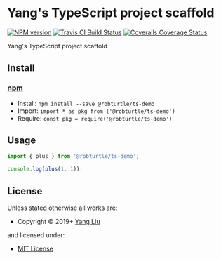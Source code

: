 <!-- TITLE/ -->

<h1>Yang's TypeScript project scaffold</h1>

<!-- /TITLE -->


<!-- BADGES/ -->

<span class="badge-npmversion"><a href="https://npmjs.org/package/@robturtle/ts-demo" title="View this project on NPM"><img src="https://img.shields.io/npm/v/@robturtle/ts-demo.svg" alt="NPM version" /></a></span>
<span class="badge-travisci"><a href="http://travis-ci.org/robturtle/ts-demo" title="Check this project's build status on TravisCI"><img src="https://img.shields.io/travis/robturtle/ts-demo/master.svg" alt="Travis CI Build Status" /></a></span>
<span class="badge-coveralls"><a href="https://coveralls.io/r/robturtle/ts-demo" title="View this project's coverage on Coveralls"><img src="https://img.shields.io/coveralls/robturtle/ts-demo.svg" alt="Coveralls Coverage Status" /></a></span>

<!-- /BADGES -->


<!-- DESCRIPTION/ -->

Yang's TypeScript project scaffold

<!-- /DESCRIPTION -->


<!-- INSTALL/ -->

<h2>Install</h2>

<a href="https://npmjs.com" title="npm is a package manager for javascript"><h3>npm</h3></a>
<ul>
<li>Install: <code>npm install --save @robturtle/ts-demo</code></li>
<li>Import: <code>import * as pkg from ('@robturtle/ts-demo')</code></li>
<li>Require: <code>const pkg = require('@robturtle/ts-demo')</code></li>
</ul>

<!-- /INSTALL -->


## Usage

```js
import { plus } from '@robturtle/ts-demo';

console.log(plus(1, 1));
```

<!-- LICENSE/ -->

<h2>License</h2>

Unless stated otherwise all works are:

<ul><li>Copyright &copy; 2019+ <a href="http://medium.com/@yl3710">Yang Liu</a></li></ul>

and licensed under:

<ul><li><a href="http://spdx.org/licenses/MIT.html">MIT License</a></li></ul>

<!-- /LICENSE -->
